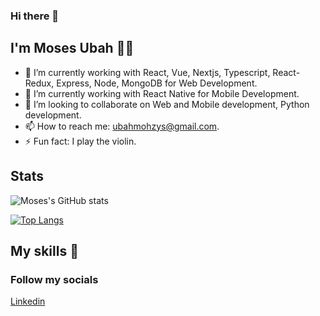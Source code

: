### Hi there 👋

## I'm Moses Ubah 👦🏽


- 🔭 I’m currently working with React, Vue, Nextjs, Typescript, React-Redux, Express, Node, MongoDB for Web Development.
- 🌱 I’m currently working with React Native for Mobile Development.
- 👯 I’m looking to collaborate on Web and Mobile development, Python development.
- 📫 How to reach me: ubahmohzys@gmail.com.
- ⚡ Fun fact: I play the violin.

## Stats
![Moses's GitHub stats](https://github-readme-stats.vercel.app/api?username=mohzys23&show_icons=true&theme=radical) 

[![Top Langs](https://github-readme-stats.vercel.app/api/top-langs/?username=mohzys23&langs_count=8)](https://github.com/mohzys23/github-readme-stats)



## My skills 🧰


  ### Follow my socials<br>

  [Linkedin](https://www.linkedin.com/in/moses-ubah-887619109/)

